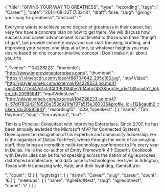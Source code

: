 {
  "title": "GIVING YOUR WAY TO GREATNESS",
  "type": "recording",
  "tags": [
    "Career"
  ],
  "date": "2014-08-22T17:33:14",
  "draft": false,
  "slug": "giving-your-way-to-greatness",
  "abstract": "<p>Everyone wants to achieve some degree of greatness in their career, but very few have a concrete plan on how to get there. We will discuss how success and career advancement is not limited to those who have \"the gift of gab\", but provide concrete ways you can start focusing, crafting, and improving your career, one step at a time, to whatever heights you may desire based on one counter-intuitive concept : Don't make it all about you.\r\n</p>",
  "vimeo": "104228223",
  "moreinfo": "http://www.improvingenterprises.com/",
  "thumbnail": "https://i.vimeocdn.com/video/486704642_295x166.jpg",
  "mp4Video": "http://player.vimeo.com/external/104228223.hd.mp4?s=a081f772e347d1afa14ff090134be2bf4abcf483&profile_id=113&oauth2_token_id=20985841",
  "mp4VideoLow": "http://player.vimeo.com/external/104228223.sd.mp4?s=57df7832421f8520e353c929fe797a515e360336&profile_id=112&oauth2_token_id=20985841",
  "recordingID": 1009,
  "speakers": [
    {
      "name": "Tim Rayburn",
      "slug": "tim-rayburn",
      "bio": "<p>Tim is a Principal Consultant with Improving Enterprises. Since 2007, he has been annually awarded the Microsoft MVP for Connected Systems Development in recognition of his expertise and community leadership. He is the organizer of Dallas TechFest, where through the work of an amazing staff, they bring an incredible multi-technology conference to life every year in Dallas. He is the co-author of Entity Framework 4.1: Expert’s Cookbook with Devlin Liles can be found speaking across the nation of Agile process, distributed architecture, and data access technologies. He lives in Arlington, Texas with his amazing wife, Kate, and their loyal dog, Gandalf.\r\n</p>",
      "count": 13
    }
  ],
  "ugtvtags": [
    {
      "name": "Career",
      "slug": "career",
      "count": 16
    }
  ],
  "meetups": [
    {
      "name": "AgileDotNext",
      "slug": "agiledotnext",
      "count": 17
    }
  ]
}